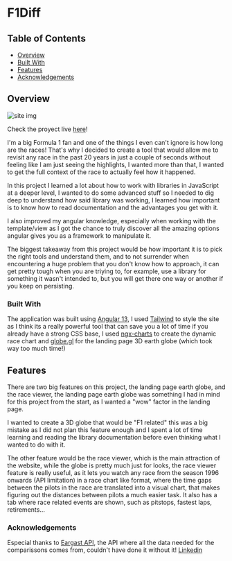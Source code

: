 # F1Diff

## Table of Contents

- [Overview](#overview)
- [Built With](#built-with)
- [Features](#features)
- [Acknowledgements](#acknowledgements)

## Overview
![site img](https://raw.githubusercontent.com/migueliranzo/F1Diff/master/src/assets/imgofproyect.jpg.png)


Check the proyect live [here](https://migueliranzo.github.io/F1Diff/)!

I'm a big Formula 1 fan and one of the things I even can't ignore is how long are the races! That's why I decided to create a tool that would allow me to revisit any race in the past 20 years in just a couple of seconds without feeling like I am just seeing the highlights, I wanted more than that, I wanted to get the full context of the race to actually feel how it happened.

In this project I learned a lot about how to work with libraries in JavaScript at a deeper level, I wanted to do some advanced stuff so I needed to dig deep to understand how said library was working, I learned how important is to know how to read documentation and the advantages you get with it.

I also improved my angular knowledge, especially when working with the template/view as I got the chance to truly discover all the amazing options angular gives you as a framework to manipulate it.

The biggest takeaway from this project would be how important it is to pick the right tools and understand them, and to not surrender when encountering a huge problem that you don't know how to approach, it can get pretty tough when you are triying to, for example, use a library for something it wasn't intended to, but you will get there one way or another if you keep on persisting.


### Built With
The application was built using [Angular 13](https://angular.io/), I used [Tailwind](https://tailwindcss.com/) to style the site as I think its a really powerful tool that can save you a lot of time if you already have a strong CSS base, I used [ngx-charts](https://swimlane.gitbook.io/ngx-charts/) to create the dynamic race chart and [globe.gl](https://globe.gl/) for the landing page 3D earth globe (which took way too much time!)

## Features

<!-- TODO: List what specific 'user problems' that this application solves. -->
There are two big features on this project, the landing page earth globe, and the race viewer, the landing page earth globe was something I had in mind for this project from the start, as I wanted a "wow" factor in the landing page.

I wanted to create a 3D globe that would be "F1 related" this was a big mistake as I did not plan this feature enough and I spent a lot of time learning and reading the library documentation before even thinking what I wanted to do with it.

The other feature would be the race viewer, which is the main attraction of the website, while the globe is pretty much just for looks, the race viewer feature is really useful, as it lets you watch any race from the season 1996 onwards (API limitation) in a race chart like format, where the time gaps between the pilots in the race are translated into a visual chart, that makes figuring out the distances between pilots a much easier task. It also has a tab where race related events are shown, such as pitstops, fastest laps, retirements...

### Acknowledgements
Especial thanks to [Eargast API](http://ergast.com/mrd/), the API where all the data needed for the comparissons comes from, couldn't have done it without it! 
[Linkedin](https://www.linkedin.com/in/miguel-iranzo-750b10110/)